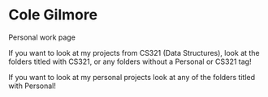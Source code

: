 # Cole Gilmore
Personal work page

If you want to look at my projects from CS321 (Data Structures), look at the folders titled with CS321, or any folders without a Personal or CS321 tag!

If you want to look at my personal projects look at any of the folders titled with Personal!

